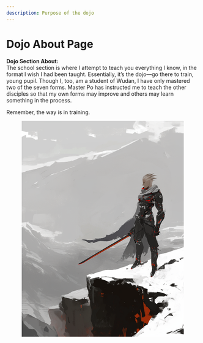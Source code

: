 ```yaml
---
description: Purpose of the dojo
---
```


# Dojo About Page

**Dojo Section About:**\
The school section is where I attempt to teach you everything I know, in the format I wish I had been taught. Essentially, it’s the dojo—go there to train, young pupil. Though I, too, am a student of Wudan, I have only mastered two of the seven forms. Master Po has instructed me to teach the other disciples so that my own forms may improve and others may learn something in the process.



Remember, the way is in training.

<figure><img src="../.gitbook/assets/zahel99_Warrior_atop_a_mountain._--ar_5877_--profile_3vgms5r__869490b6-e301-4b3a-b5b4-4aba791d6637_2.png" alt=""><figcaption></figcaption></figure>
